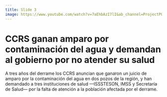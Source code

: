 ```yaml
---
title: Slide 3
image: https://www.youtube.com/watch?v=7aEhbAzI7lI&ab_channel=ProjectPODER
---
```


# CCRS ganan amparo por contaminación del agua y demandan al gobierno por no atender su salud

A tres años del derrame los CCRS anuncian que ganaron un juicio de amparo por la contaminación del agua en dos pozos de la región, y han demandado a tres instituciones de salud —ISSSTESON, IMSS y Secretaría de Salud— por la falta de atención a la población afectada por el derrame.
